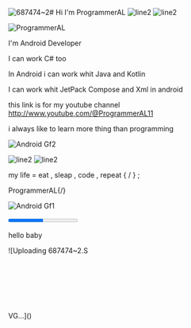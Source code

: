 ![687474~2](https://github.com/ProgrammerAL01/ProgrammerAL01/assets/141438585/ff1ddcfb-86e0-452d-aff2-9f47da0a0ff8)# Hi I'm ProgrammerAL
![line2](https://github.com/ProgrammerAL01/ProgrammerAL01/assets/141438585/738b7b12-05da-417b-a115-b1719871f2de)
![line2](https://github.com/ProgrammerAL01/ProgrammerAL01/assets/141438585/6c8fc5dd-ceca-41c3-9573-febc2c1ecbbf)


![ProgrammerAL](https://github.com/ProgrammerAL01/ProgrammerAL01/assets/141438585/a9758696-0b47-45b6-8afa-8ae6094c1ae2)

 I'm Android Developer

  I can work C# too

  In Android i can work whit Java and Kotlin

  I can work whit JetPack Compose and Xml in android

  this link is for my youtube channel
  http://www.youtube,com/@ProgrammerAL11

i always like to learn more thing than programming

![Android Gf2](https://github.com/ProgrammerAL01/ProgrammerAL01/assets/141438585/f7e8128b-3457-4205-a218-710a1a1bafc8)


![line2](https://github.com/ProgrammerAL01/ProgrammerAL01/assets/141438585/beb48284-47c1-4fcc-aeb2-15d662dae3e5)
![line2](https://github.com/ProgrammerAL01/ProgrammerAL01/assets/141438585/a2b475e5-6bd8-49d3-a7ef-3a0934518878)



 my life = eat , sleap , code , repeat { / } ;
  


 ProgrammerAL{/}

![Android Gf1](https://github.com/ProgrammerAL01/ProgrammerAL01/assets/141438585/87842e4a-ef96-47cc-a197-d457f0925f75)

<!DOCTYPE html>
<html lang="en">
<head>
    <meta charset="UTF-8">
    <meta name="viewport" content="width=device-width, initial-scale=1.0">
    <title>Document</title>
</head>
<body>
    <progress max="100" value="50"></progress>
</body>
</html>

<html lang="en">
<head>
    <meta charset="UTF-8">
    <meta name="viewport" content="width=device-width, initial-scale=1.0">
    <title>Document</title>
</head>
<body>
    <p>hello baby</p>
</body>
</html>

![Uploading 687474~2.S
            <svg xmlns="http://www.w3.org/2000/svg" xmlns:xlink="http://www.w3.org/1999/xlink" style="z-index:1;position:relative" width="854" height="170" viewBox="0 0 854 170">
                <style>
                        .text {
						font-size: 42px;
						font-weight: 700;
						font-family: -apple-system,BlinkMacSystemFont,Segoe UI,Helvetica,Arial,sans-serif,Apple Color Emoji,Segoe UI Emoji;
					}
					.desc {
						font-size: 20px;
						font-weight: 500;
						font-family: -apple-system,BlinkMacSystemFont,Segoe UI,Helvetica,Arial,sans-serif,Apple Color Emoji,Segoe UI Emoji;
					}path {
						transform: rotate(180deg);
						transform-origin: 50% 50%;
					}
                        .text, .desc {
							animation: twinkling 4s ease-in-out infinite;
						}@keyframes twinkling {
						  40% { opacity: 1; }
						  50% { opacity: 0.5; }
						  60% { opacity: 1; }
						  70% { opacity: 0.5; }
						  80% { opacity: 1; }
						};
                     </style>
                    <defs>
              <linearGradient id="linear" x1="0%" y1="0%" x2="100%" y2="0%">
                <stop offset="0%" stop-color="#fc00ff"/><stop offset="100%" stop-color="#00dbde"/>
              </linearGradient>
            </defs>
         
   <g transform="translate(427, 85) scale(1, 1) translate(-427, -85)">
      <path d="" fill="url(#linear)" opacity="0.4" >
        <animate
            attributeName="d"
            dur="20s"
            repeatCount="indefinite"
            keyTimes="0;0.333;0.667;1"
            calcmod="spline"
            keySplines="0.2 0 0.2 1;0.2 0 0.2 1;0.2 0 0.2 1"
            begin="0s"
            values="M0 0L 0 90Q 213.5 130 427 100T 854 125L 854 0 Z;M0 0L 0 115Q 213.5 130 427 110T 854 100L 854 0 Z;M0 0L 0 135Q 213.5 105 427 135T 854 100L 854 0 Z;M0 0L 0 90Q 213.5 130 427 100T 854 125L 854 0 Z">
        </animate>
      </path>
      <path d="" fill="url(#linear)" opacity="0.4" >
        <animate
          attributeName="d"
          dur="20s"
          repeatCount="indefinite"
          keyTimes="0;0.333;0.667;1"
          calcmod="spline"
          keySplines="0.2 0 0.2 1;0.2 0 0.2 1;0.2 0 0.2 1"
          begin="-10s"
          values="M0 0L 0 105Q 213.5 150 427 120T 854 130L 854 0 Z;M0 0L 0 120Q 213.5 90 427 90T 854 110L 854 0 Z;M0 0L 0 115Q 213.5 95 427 120T 854 135L 854 0 Z;M0 0L 0 105Q 213.5 150 427 120T 854 130L 854 0 Z">
        </animate>
      </path>
    </g>
                
     
    
                 
   </svg>
        VG…]()
